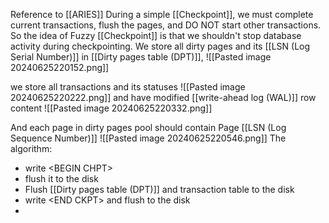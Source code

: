Reference to [[ARIES]]
During a simple [[Checkpoint]], we must complete current transactions, flush the pages, and DO NOT start other transactions.
So the idea of Fuzzy [[Checkpoint]] is that we shouldn't stop database activity during checkpointing.
We store all dirty pages and its [[LSN (Log Serial Number)]] in [[Dirty pages table (DPT)]], 
![[Pasted image 20240625220152.png]]

we store all transactions and its statuses
![[Pasted image 20240625220222.png]]
and have modified [[write-ahead log (WAL)]] row content
![[Pasted image 20240625220332.png]]

And each page in dirty pages pool should contain Page [[LSN (Log Sequence Number)]]
![[Pasted image 20240625220546.png]]
The algorithm:
- write \<BEGIN CHPT\>
- flush it to the disk
- Flush [[Dirty pages table (DPT)]] and transaction table to the disk
- write \<END CKPT\> and flush to the disk
- 